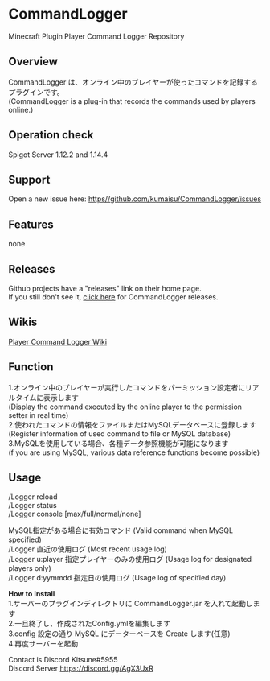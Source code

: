 # CommandLogger
Minecraft Plugin Player Command Logger Repository

## Overview  
  
CommandLogger は、オンライン中のプレイヤーが使ったコマンドを記録するプラグインです。  
(CommandLogger is a plug-in that records the commands used by players online.)  
  
## Operation check  
Spigot Server 1.12.2 and 1.14.4  

## Support  
Open a new issue here: [https//github.com/kumaisu/CommandLogger/issues](https://github.com/kumaisu/CommandLogger/issues)  
  
## Features  
none  
  
## Releases  
Github projects have a "releases" link on their home page.  
If you still don't see it, [click here](https://github.com/kumaisu/CommandLogger/releases) for CommandLogger releases.  
  
## Wikis  
[Player Command Logger Wiki](https://github.com/kumaisu/CommandLogger/wiki)  
  
## Function
1.オンライン中のプレイヤーが実行したコマンドをパーミッション設定者にリアルタイムに表示します  
  (Display the command executed by the online player to the permission setter in real time)  
2.使われたコマンドの情報をファイルまたはMySQLデータベースに登録します  
  (Register information of used command to file or MySQL database)  
3.MySQLを使用している場合、各種データ参照機能が可能になります  
  (f you are using MySQL, various data reference functions become possible)  

## Usage  
  
/Logger reload  
/Logger status  
/Logger console [max/full/normal/none]  

MySQL指定がある場合に有効コマンド (Valid command when MySQL specified)  
/Logger             直近の使用ログ (Most recent usage log)  
/Logger u:player    指定プレイヤーのみの使用ログ (Usage log for designated players only)  
/Logger d:yymmdd    指定日の使用ログ (Usage log of specified day)  
  
**How to Install**  
1.サーバーのプラグインディレクトリに CommandLogger.jar を入れて起動します  
2.一旦終了し、作成されたConfig.ymlを編集します  
3.config 設定の通り MySQL にデーターベースを Create します(任意)  
4.再度サーバーを起動  
  
Contact is Discord Kitsune#5955  
Discord Server https://discord.gg/AgX3UxR  
